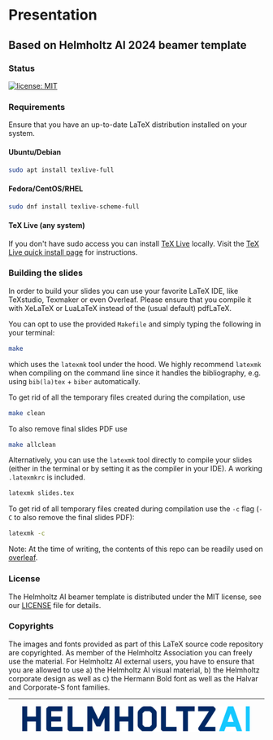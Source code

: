 # Presentation

## Based on Helmholtz AI 2024 beamer template

### Status

[![license: MIT](https://img.shields.io/badge/License-MIT-blue.svg)](https://opensource.org/licenses/MIT)

### Requirements

Ensure that you have an up-to-date LaTeX distribution installed on your system.

#### Ubuntu/Debian

```sh
sudo apt install texlive-full
```

#### Fedora/CentOS/RHEL

```sh
sudo dnf install texlive-scheme-full
```

#### TeX Live (any system)

If you don't have sudo access you can install [TeX Live](https://www.tug.org/texlive/) locally.
Visit the [TeX Live quick install page](https://www.tug.org/texlive/quickinstall.html) for instructions.

### Building the slides

In order to build your slides you can use your favorite LaTeX IDE, like TeXstudio, Texmaker or even Overleaf.
Please ensure that you compile it with XeLaTeX or LuaLaTeX instead of the (usual default) pdfLaTeX.

You can opt to use the provided `Makefile` and simply typing the following in your terminal:

```sh
make
```

which uses the `latexmk` tool under the hood. We highly recommend `latexmk` when
compiling on the command line since it handles the bibliography, e.g. using
`bib(la)tex` + `biber` automatically.

To get rid of all the temporary files created during the compilation, use

```sh
make clean
```

To also remove final slides PDF use

```sh
make allclean
```

Alternatively, you can use the `latexmk` tool directly to compile your slides (either in the terminal or by setting it as the compiler in your IDE).
A working `.latexmkrc` is included.

```sh
latexmk slides.tex
```

To get rid of all temporary files created during compilation use the `-c` flag (`-C` to also remove the final slides PDF):

```sh
latexmk -c
```

Note: At the time of writing, the contents of this repo can be readily used on [overleaf](https://overleaf.com).

### License

The Helmholtz AI beamer template is distributed under the MIT license, see our [LICENSE](LICENSE) file for details.

### Copyrights

The images and fonts provided as part of this LaTeX source code repository are copyrighted. As member of the Helmholtz Association you can freely use the material. For Helmholtz AI external users, you have to ensure that you are allowed to use a) the Helmholtz AI visual material, b) the Helmholtz corporate design as well as c) the Hermann Bold font as well as the Halvar and Corporate-S font families.

-----------
<div align="center">
  <a href="https://www.helmholtz.ai/"><img src="./logos/helmholtzai-logo.png" height="50px"></a>
</div>
